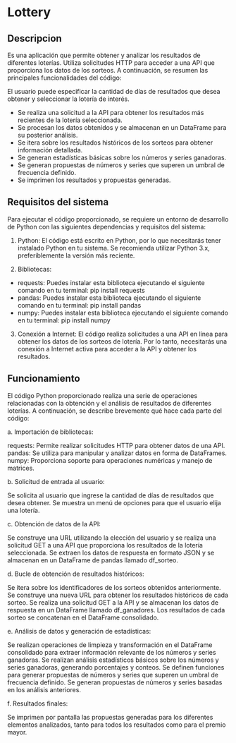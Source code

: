 # Lottery
## Descripcion
Es una aplicación que permite obtener y analizar los resultados de diferentes loterías. Utiliza solicitudes HTTP para acceder a una API que proporciona los datos de los sorteos. A continuación, se resumen las principales funcionalidades del código:

El usuario puede especificar la cantidad de días de resultados que desea obtener y seleccionar la lotería de interés.
* Se realiza una solicitud a la API para obtener los resultados más recientes de la lotería seleccionada.
* Se procesan los datos obtenidos y se almacenan en un DataFrame para su posterior análisis.
* Se itera sobre los resultados históricos de los sorteos para obtener información detallada.
* Se generan estadísticas básicas sobre los números y series ganadoras.
* Se generan propuestas de números y series que superen un umbral de frecuencia definido.
* Se imprimen los resultados y propuestas generadas.

## Requisitos del sistema
Para ejecutar el código proporcionado, se requiere un entorno de desarrollo de Python con las siguientes dependencias y requisitos del sistema:

1. Python: El código está escrito en Python, por lo que necesitarás tener instalado Python en tu sistema. Se recomienda utilizar Python 3.x, preferiblemente la versión más reciente.

2. Bibliotecas:

* requests: Puedes instalar esta biblioteca ejecutando el siguiente comando en tu terminal: pip install requests
* pandas: Puedes instalar esta biblioteca ejecutando el siguiente comando en tu terminal: pip install pandas
* numpy: Puedes instalar esta biblioteca ejecutando el siguiente comando en tu terminal: pip install numpy

3. Conexión a Internet: El código realiza solicitudes a una API en línea para obtener los datos de los sorteos de lotería. Por lo tanto, necesitarás una conexión a Internet activa para acceder a la API y obtener los resultados.

## Funcionamiento
El código Python proporcionado realiza una serie de operaciones relacionadas con la obtención y el análisis de resultados de diferentes loterías. A continuación, se describe brevemente qué hace cada parte del código:

a. Importación de bibliotecas:

requests: Permite realizar solicitudes HTTP para obtener datos de una API.
pandas: Se utiliza para manipular y analizar datos en forma de DataFrames.
numpy: Proporciona soporte para operaciones numéricas y manejo de matrices.

b. Solicitud de entrada al usuario:

Se solicita al usuario que ingrese la cantidad de días de resultados que desea obtener.
Se muestra un menú de opciones para que el usuario elija una lotería.

c. Obtención de datos de la API:

Se construye una URL utilizando la elección del usuario y se realiza una solicitud GET a una API que proporciona los resultados de la lotería seleccionada.
Se extraen los datos de respuesta en formato JSON y se almacenan en un DataFrame de pandas llamado df_sorteo.

d. Bucle de obtención de resultados históricos:

Se itera sobre los identificadores de los sorteos obtenidos anteriormente.
Se construye una nueva URL para obtener los resultados históricos de cada sorteo.
Se realiza una solicitud GET a la API y se almacenan los datos de respuesta en un DataFrame llamado df_ganadores.
Los resultados de cada sorteo se concatenan en el DataFrame consolidado.

e. Análisis de datos y generación de estadísticas:

Se realizan operaciones de limpieza y transformación en el DataFrame consolidado para extraer información relevante de los números y series ganadoras.
Se realizan análisis estadísticos básicos sobre los números y series ganadoras, generando porcentajes y conteos.
Se definen funciones para generar propuestas de números y series que superen un umbral de frecuencia definido.
Se generan propuestas de números y series basadas en los análisis anteriores.

f. Resultados finales:

Se imprimen por pantalla las propuestas generadas para los diferentes elementos analizados, tanto para todos los resultados como para el premio mayor.
